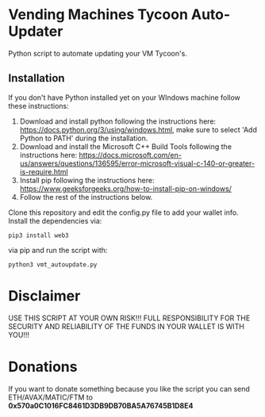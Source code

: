 # Vending Machines Tycoon Auto-Updater

Python script to automate updating your VM Tycoon's.

## Installation
If you don't have Python installed yet on your WIndows machine follow these instructions:
1. Download and install python following the instructions here: https://docs.python.org/3/using/windows.html, make sure to select 'Add Python to PATH' during the installation.
2. Download and install the Microsoft C++ Build Tools following the instructions here: https://docs.microsoft.com/en-us/answers/questions/136595/error-microsoft-visual-c-140-or-greater-is-require.html
3. Install pip following the instructions here: https://www.geeksforgeeks.org/how-to-install-pip-on-windows/
4. Follow the rest of the instructions below.


Clone this repository and edit the config.py file to add your wallet info. Install the dependencies via:
```
pip3 install web3
```
via pip and run the script with:
```
python3 vmt_autoupdate.py
```

# Disclaimer
USE THIS SCRIPT AT YOUR OWN RISK!!! FULL RESPONSIBILITY FOR THE SECURITY AND RELIABILITY OF THE FUNDS IN YOUR WALLET IS WITH YOU!!!

# Donations
If you want to donate something because you like the script you can send ETH/AVAX/MATIC/FTM to **0x570a0C1016FC8461D3DB9DB70BA5A76745B1D8E4**